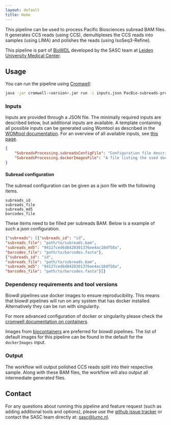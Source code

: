 ```yaml
---
layout: default
title: Home
---
```


This pipeline can be used to process Pacific Biosciences subread BAM files.
It generates CCS reads (using CCS), demultiplexes the CCS reads into samples
(using LIMA) and polishes the reads (using IsoSeq3-Refine).

This pipeline is part of [BioWDL](https://biowdl.github.io/)
developed by the SASC team
at [Leiden University Medical Center](https://www.lumc.nl/).

## Usage
You can run the pipeline using
[Cromwell](http://cromwell.readthedocs.io/en/stable/):

```bash
java -jar cromwell-<version>.jar run -i inputs.json PacBio-subreads-processing.wdl
```

### Inputs
Inputs are provided through a JSON file. The minimally required inputs are
described below, but additional inputs are available.
A template containing all possible inputs can be generated using
Womtool as described in the
[WOMtool documentation](http://cromwell.readthedocs.io/en/stable/WOMtool/).
For an overview of all available inputs, see [this page](./inputs.html).

```json
{
    "SubreadsProcessing.subreadsConfigFile": "Configuration file describing input subread BAMs and barcode files.",
    "SubreadsProcessing.dockerImagesFile": "A file listing the used docker images."
}
```

#### Subread configuration
The subread configuration can be given as a json file with the following items.

```
subreads_id
subreads_file
subreads_md5
barcodes_file
```

These items need to be filled per subreads BAM.
Below is a example of such a json configuration.

```json
{"subreads": [{"subreads_id": "id",
"subreads_file": "path/to/subreads.bam",
"subreads_md5": "94127ced6d8428301376ee4ac18df58a",
"barcodes_file": "path/to/barcodes.fasta"},
{"subreads_id": "id",
"subreads_file": "path/to/subreads.bam",
"subreads_md5": "94127ced6d8428301376ee4ac18df58a",
"barcodes_file": "path/to/barcodes.fasta"}]}
```

### Dependency requirements and tool versions
Biowdl pipelines use docker images to ensure  reproducibility. This
means that biowdl pipelines will run on any system that has docker
installed. Alternatively they can be run with singularity.

For more advanced configuration of docker or singularity please check
the [cromwell documentation on containers](
https://cromwell.readthedocs.io/en/stable/tutorials/Containers/).

Images from [biocontainers](https://biocontainers.pro) are preferred for
biowdl pipelines. The list of default images for this pipeline can be
found in the default for the `dockerImages` input.

### Output
The workflow will output polished CCS reads split into their respective sample.
Along with these BAM files, the workflow will also output all intermediate
generated files.

## Contact
<p>
  <!-- Obscure e-mail address for spammers -->
For any questions about running this pipeline and feature request (such as
adding additional tools and options), please use the
<a href='https://github.com/biowdl/sequence-classification/issues'>github issue tracker</a>
or contact the SASC team directly at: 
<a href='&#109;&#97;&#105;&#108;&#116;&#111;&#58;&#115;&#97;&#115;&#99;&#64;&#108;&#117;&#109;&#99;&#46;&#110;&#108;'>
&#115;&#97;&#115;&#99;&#64;&#108;&#117;&#109;&#99;&#46;&#110;&#108;</a>.
</p>

